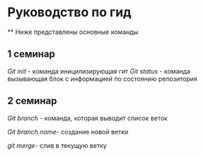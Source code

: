 # Руководство по гид

** Ниже представлены основные команды
##  1 семинар
*Git init* - команда иницилизирующая гит
*Git status* - команда вызывающая блок с информацией по состоянию репозитория
## 2 семинар

*Git branch* - команда, которая  выводит список веток

*Git branch name*- создание новой ветки



*git merge*- слив в текущую ветку
